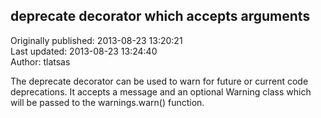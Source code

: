 ## deprecate decorator which accepts arguments  
Originally published: 2013-08-23 13:20:21  
Last updated: 2013-08-23 13:24:40  
Author: tlatsas   
  
The deprecate decorator can be used to warn for future or current code deprecations. It accepts a message and an optional Warning class which will be passed to the warnings.warn() function.